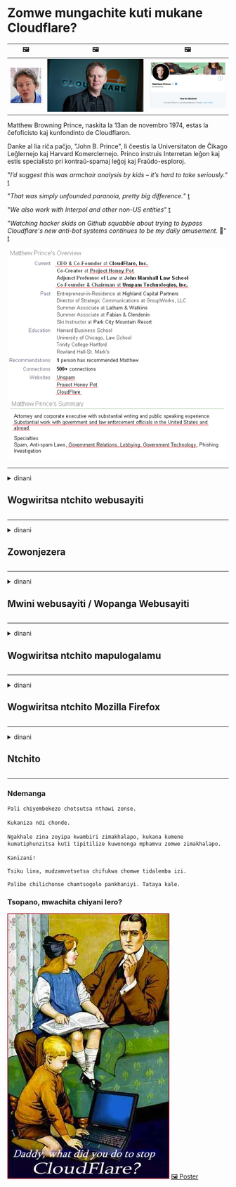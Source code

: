 # Zomwe mungachite kuti mukane Cloudflare?

| 🖼 | 🖼 | 🖼 |
| --- | --- | --- |
| ![](../image/matthew_prince_teen.jpg) | ![](../image/matthew_prince.jpg) | ![](../image/blockedbymatthewprince.jpg) |


Matthew Browning Prince, naskita la 13an de novembro 1974, estas la ĉefoficisto kaj kunfondinto de Cloudflaron.

Danke al lia riĉa paĉjo, "John B. Prince", li ĉeestis la Universitaton de Ĉikago Leĝlernejo kaj Harvard Komerclernejo.
Princo instruis Interretan leĝon kaj estis specialisto pri kontraŭ-spamaj leĝoj kaj Fraŭdo-esploroj.


"*I’d suggest this was armchair analysis by kids – it’s hard to take seriously.*" [t](https://www.theguardian.com/technology/2015/nov/19/cloudflare-accused-by-anonymous-helping-isis)

"*That was simply unfounded paranoia, pretty big difference.*"  [t](https://twitter.com/xxdesmus/status/992757936123359233)

"*We also work with Interpol and other non-US entities*" [t](https://twitter.com/eastdakota/status/1203028504184360960)

"*Watching hacker skids on Github squabble about trying to bypass Cloudflare's new anti-bot systems continues to be my daily amusement.* 🍿" [t](https://twitter.com/eastdakota/status/1273277839102656515)


![](../image/whoismp.jpg)

---


<details>
<summary>dinani

## Wogwiritsa ntchito webusayiti
</summary>


- Ngati tsamba lomwe mumakonda likugwiritsa ntchito Cloudflare, auzeni kuti asagwiritse ntchito Cloudflare.
  - Kulira pazama TV monga Facebook, Reddit, Twitter kapena Mastodon sizimapanga kusiyana kulikonse. [Zochita ndizokulirapo kuposa ma hashtag.](https://twitter.com/phyzonloop/status/1274132092490862594)
  - Yesetsani kulumikizana ndi mwini webusayiti ngati mukufuna kuti mukhale othandiza.

[Cloudflare adati](https://github.com/Eloston/ungoogled-chromium/issues/783):
```
Tikukulimbikitsani kuti mulumikizane ndi oyang'anira pazantchito kapena masamba omwe mungakumane nawo ndikugawana zomwe mwakumana nazo.
```

[Ngati simunapemphe izi, mwini webusayiti sakudziwa vuto ili.](../PEOPLE.md)

![](../image/liberapay.jpg)

[Chitsanzo chabwino](https://counterpartytalk.org/t/turn-off-cloudflare-on-counterparty-co-plz/164/5).<br>
Muli ndi vuto? [Kwezani mawu anu tsopano.](https://github.com/maraoz/maraoz.github.io/issues/1) Chitsanzo pansipa.

```
Mukungothandiza kuwunika kwamakampani ndikuwunika kwambiri.
http://crimeflare.eu.org
```

```
Tsamba lanu lili mumunda wachinsinsi wa CloudFlare.
http://crimeflare.eu.org
```

- Tengani nthawi kuti muwerenge zinsinsi zachinsinsi patsamba lanu.
  - ngati webusaitiyi ili kumbuyo kwa Cloudflare kapena webusaitiyi ikugwiritsa ntchito ntchito yolumikizidwa ku Cloudflare.

Iyenera kufotokoza kuti "Cloudflare" ndi chiyani, ndikupempha chilolezo kuti mugawane deta yanu ndi Cloudflare. Kulephera kutero kudzapangitsa kuphwanya kukhulupirirana ndipo tsamba lomwe mukufunalo liyenera kupewedwa.

[Chitsanzo chovomerezeka chachinsinsi ndi pano](https://archive.is/bDlTz) ("Subprocessors" > "Entity Name")

```
Ndinawerenga mfundo zanu zachinsinsi ndipo sindinapeze mawu oti Cloudflare.
Ndikukana kugawana nanu deta mukapitiliza kupereka data yanga ku Cloudflare.
http://crimeflare.eu.org
```

Ichi ndi chitsanzo cha mfundo zazinsinsi zomwe zilibe mawu oti Cloudflare.
[Liberland Jobs](https://archive.is/daKIr) [privacy policy](https://docsend.com/view/feiwyte):

![](../image/cfwontobey.jpg)

Cloudflare ali ndi mfundo zawo zachinsinsi.
[Cloudflare amakonda anthu ogonana.](https://www.reddit.com/r/GamerGhazi/comments/2s64fe/be_wary_reporting_to_cloudflare/)

Nachi chitsanzo chabwino cha fomu yolembetsera tsamba lanu.
AFAIK, zero tsamba lochita izi. Kodi mudzawakhulupirira?

```
Mwa kuwonekera "Lowani XYZ", mukuvomereza mawu athu ogwirira ntchito ndi mawu achinsinsi.
Mumavomerezanso kugawana deta yanu ndi Cloudflare komanso kuvomerezana ndi chinsinsi cha cloudflare.
Ngati Cloudflare atulutsa zambiri zanu kapena sangakuloleni kuti mulumikizane ndi maseva athu, siolakwa kwathu. [*]

[ Lowani ] [ Sindikuvomereza ]
```
[*] [PEOPLE.md](../PEOPLE.md)


- Yesetsani kugwiritsa ntchito ntchito yawo. Kumbukirani kuti mukuyang'aniridwa ndi Cloudflare.
  - ["I'm in your TLS, sniffin' your passworz"](../image/iminurtls.jpg)

- Sakani tsamba lina. Pali njira zina ndi mwayi pa intaneti!

- Onetsetsani anzanu kuti azigwiritsa ntchito Tor tsiku lililonse.
  - Kusadziwika kuyenera kukhala muyezo wa intaneti yotseguka!
  - [Dziwani kuti polojekiti ya Tor sakonda ntchitoyi.](../HISTORY.md)

</details>

------

<details>
<summary>dinani

## Zowonjezera
</summary>

- Ngati msakatuli wanu ndi Firefox, Tor Browser, kapena Ungoogled Chromium gwiritsani chimodzi mwazowonjezera pansipa.
  - Ngati mukufuna kuwonjezera zowonjezera zatsopano funsani za izo poyamba.


| Dzina | Mapulogalamu | Thandizo | Ikhoza Kutseka | Mungadziwitse | Chrome |
| -------- | -------- | -------- | -------- | -------- | -------- |
| [Bloku Cloudflaron MITM-Atakon](../subfiles/addon/bcma.md) | #Addon | [ ? ](http://crimeflare.eu.org/) | **Inde**     | **Inde**     |  **Inde** |
| [Ĉu ligoj estas vundeblaj al MITM-atako?](../subfiles/addon/ismm.md) | #Addon | [ ? ](http://crimeflare.eu.org/) | Ayi     | **Inde**     |  **Inde** |
| [Ĉu ĉi tiuj ligoj blokos Tor-uzanton?](../subfiles/addon/isat.md) | #Addon | [ ? ](http://crimeflare.eu.org/) | Ayi     | **Inde**     |  **Inde** |
| [Block Cloudflare MITM Attack](https://trac.torproject.org/projects/tor/attachment/ticket/24351/block_cloudflare_mitm_attack-1.0.14.1-an%2Bfx.xpi)<br>[**DELETED BY TOR PROJECT**](../HISTORY.md) | nullius | [ ? ](../tool/block_cloudflare_mitm_fx), [Link](http://crimeflare.eu.org/) | **Inde**     | **Inde**     |  Ayi |
| [TPRB](http://sw.nnpaefp7pkadbxxkhz2agtbv2a4g5sgo2fbmv3i7czaua354334uqqad.onion/) | Sw | [ ? ](http://sw.nnpaefp7pkadbxxkhz2agtbv2a4g5sgo2fbmv3i7czaua354334uqqad.onion/) | **Inde**     | **Inde**     |  Ayi |
| [Detect Cloudflare](https://addons.mozilla.org/en-US/firefox/addon/detect-cloudflare/) | Frank Otto | [ ? ](https://github.com/traktofon/cf-detect) | Ayi     | **Inde**     |  Ayi |
| [True Sight](https://addons.mozilla.org/en-US/firefox/addon/detect-cloudflare-plus/) | claustromaniac | [ ? ](https://github.com/claustromaniac/detect-cloudflare-plus) | Ayi     | **Inde**     |  Ayi |
| [Which Cloudflare datacenter am I visiting?](https://addons.mozilla.org/en-US/firefox/addon/cf-pop/) | 依云 | [ ? ](https://github.com/lilydjwg/cf-pop) | Ayi     | **Inde**     |  Ayi |


- "Decentraleyes" amatha kuyimitsa kulumikizana ndi "CDNJS (Cloudflare)".
  - Zimalepheretsa zopempha zambiri kuti zisafike pamanetiweki, ndipo imathandizira mafayilo am'deralo kuti masamba asasweke.
  - Wolemba mapulogalamuyo anayankha: "[very concerning indeed](https://github.com/Synzvato/decentraleyes/issues/236#issuecomment-352049501)", "[widespread usage severely centralizes the web](https://github.com/Synzvato/decentraleyes/issues/251#issuecomment-366752049)"

- [Muthanso kuchotsa kapena kusakhulupilira satifiketi ya Cloudflare ku satifiketi yanu (CA).](https://www.ssl.com/how-to/remove-root-certificate-firefox/)

</details>

------

<details>
<summary>dinani

## Mwini webusayiti / Wopanga Webusayiti
</summary>


![](../image/word_cloudflarefree.jpg)

- Musagwiritse ntchito Cloudflare solution, Period.
  - Mutha kuchita bwino kuposa pamenepo, sichoncho? [Umu ndi momwe mungachotsere zolembetsa za Cloudflare, mapulani, madomeni, kapena maakaunti.](https://support.cloudflare.com/hc/en-us/articles/200167776-Removing-subscriptions-plans-domains-or-accounts)

| 🖼 | 🖼 |
| --- | --- |
| ![](../image/htmlalertcloudflare.jpg) | ![](../image/htmlalertcloudflare2.jpg) |

- Mukufuna makasitomala ambiri? Mukudziwa choti muchite. Malangizo ndi "pamwambapa".
  - [Moni, mudalemba kuti "Timatenga chinsinsi chanu mozama" koma ndidapeza "Zolakwitsa 403 Proxy Yoletsedwa Osadziwika Osaloledwa".](https://it.slashdot.org/story/19/02/19/0033255/stop-saying-we-take-your-privacy-and-security-seriously) Chifukwa chiyani muletsa Tor Or VPN? Ndipo bwanji mukutseka maimelo osakhalitsa?

![](../image/anonexist.jpg)

- Kugwiritsa ntchito Cloudflare kumakulitsa mwayi wotuluka. Alendo sangathe kulowa patsamba lanu ngati seva yanu ili pansi kapena Cloudflare ili pansi.
  - [Kodi mukuganiza kuti Cloudflare sanapiteko?](https://www.ibtimes.com/cloudflare-down-not-working-sites-producing-504-gateway-timeout-errors-2618008) [Another](https://twitter.com/Jedduff/status/1097875615997399040) [sample](https://twitter.com/search?f=tweets&vertical=default&q=Cloudflare%20is%20having%20problems). [Need more](../PEOPLE.md)?

![](../image/cloudflareinternalerror.jpg)

- Kugwiritsa ntchito Cloudflare kuti tikuthandizireni "API service" yanu, "software update server" kapena "RSS feed" kungavulaze kasitomala wanu. Makasitomala adakuyimbirani nati "Sindingagwiritsenso ntchito API yanu", ndipo simudziwa zomwe zikuchitika. Cloudflare ikhoza kulepheretsa kasitomala wanu mwakachetechete. Kodi mukuganiza kuti zili bwino?
  - Pali makasitomala ambiri owerenga RSS komanso RSS owerenga pa intaneti. Chifukwa chiyani mukufalitsa RSS feed ngati simukuloleza anthu kuti azilembetsa?

![](../image/rssfeedovercf.jpg)

- Kodi mukufuna setifiketi ya HTTPS? Gwiritsani ntchito "Tiyeni Encrypt" kapena ingogulani kuchokera ku kampani ya CA.

- Kodi mukufuna seva ya DNS? Kodi simungathe kukhazikitsa seva yanu? Nanga bwanji za iwo: [Hurricane Electric Free DNS](https://dns.he.net/), [Dyn.com](https://dyn.com/dns/), [1984 Hosting](https://www.1984hosting.com/), [Afraid.Org (Admin chotsani akaunti yanu ngati mugwiritsa ntchito TOR)](https://freedns.afraid.org/)
  - [Alternativoj al DNS](../subfiles/alternative/domaindns.md)

- Mukuyang'ana kuchititsa kuchititsa? Zaulere zokha? Nanga bwanji za iwo: [Onion Service](http://vww6ybal4bd7szmgncyruucpgfkqahzddi37ktceo3ah7ngmcopnpyyd.onion/en/security/network-security/tor/onionservices-best-practices), [Free Web Hosting Area](https://freewha.com/), [Autistici/Inventati Web Site Hosting](https://www.autinv5q6en4gpf4.onion/services/website), [Github Pages](https://pages.github.com/), [Surge](https://surge.sh/)
  - [Njira zina ku Cloudflare](../subfiles/alternative/cloudflare.md)

- Mukugwiritsa ntchito "cloudflare-ipfs.com"? [Kodi mukudziwa Cloudflare IPFS ndiyabwino?](../PEOPLE.md)

- Ikani Web Application Firewall monga OWASP ndi Fail2Ban pa seva yanu ndikuyikonza bwino.
  - Kuletsa Tor si yankho. Osalanga aliyense chifukwa chogwiritsa ntchito zoipa ochepa.

- Apatutsenso kapena aletse ogwiritsa "Cloudflare Warp" kuti asafike patsamba lanu. Ndipo perekani chifukwa ngati mungathe.

> Mndandanda wa IP: "[Mitundu ya IP yapano ya Cloudflare](cloudflare_inc/)"

> A: Ingowatseka

```
server {
...
deny 173.245.48.0/20;
deny 103.21.244.0/22;
deny 103.22.200.0/22;
deny 103.31.4.0/22;
deny 141.101.64.0/18;
deny 108.162.192.0/18;
deny 190.93.240.0/20;
deny 188.114.96.0/20;
deny 197.234.240.0/22;
deny 198.41.128.0/17;
deny 162.158.0.0/15;
deny 104.16.0.0/12;
deny 172.64.0.0/13;
deny 131.0.72.0/22;
deny 2400:cb00::/32;
deny 2606:4700::/32;
deny 2803:f800::/32;
deny 2405:b500::/32;
deny 2405:8100::/32;
deny 2a06:98c0::/29;
deny 2c0f:f248::/32;
...
}
```

> B: Yendetsani ku tsamba lochenjeza

```
http {
...
geo $iscf {
default 0;
173.245.48.0/20 1;
103.21.244.0/22 1;
103.22.200.0/22 1;
103.31.4.0/22 1;
141.101.64.0/18 1;
108.162.192.0/18 1;
190.93.240.0/20 1;
188.114.96.0/20 1;
197.234.240.0/22 1;
198.41.128.0/17 1;
162.158.0.0/15 1;
104.16.0.0/12 1;
172.64.0.0/13 1;
131.0.72.0/22 1;
2400:cb00::/32 1;
2606:4700::/32 1;
2803:f800::/32 1;
2405:b500::/32 1;
2405:8100::/32 1;
2a06:98c0::/29 1;
2c0f:f248::/32 1;
}
...
}

server {
...
if ($iscf) {rewrite ^ https://example.com/cfwsorry.php;}
...
}

<?php
header('HTTP/1.1 406 Not Acceptable');
echo <<<CLOUDFLARED
Thank you for visiting ourwebsite.com!<br />
We are sorry, but we can't serve you because your connection is being intercepted by Cloudflare.<br />
Please read http://crimeflare.eu.org for more information.<br />
CLOUDFLARED;
die();
```

- Khazikitsani Tor Onion Service kapena I2P ikulimbikitsani ngati mumakhulupirira zaufulu ndikulandila anthu osadziwika.

- Funsani upangiri kwa anzanu ena a Clearnet / Tor ndikupanga anzanu osadziwika!

</details>

------

<details>
<summary>dinani

## Wogwiritsa ntchito mapulogalamu
</summary>


- Discord ikugwiritsa ntchito CloudFlare. Njira zina? Mpofunika [**Briar** (Android)](https://f-droid.org/en/packages/org.briarproject.briar.android/), [Ricochet (PC)](https://ricochet.im/), [Tox + Tor (Android/PC)](https://tox.chat/download.html)
  - Briar imaphatikizaponso Tor daemon kotero simuyenera kukhazikitsa Orbot.
  - Opanga Qwtch, Open Zachinsinsi, achotsa projekiti ya stop_cloudflare kuchokera ku ntchito yawo ya git popanda kuzindikira.

- Ngati mugwiritsa ntchito Debian GNU / Linux, kapena chilichonse chochokera, lembetsani: [bug #831835](https://bugs.debian.org/cgi-bin/bugreport.cgi?bug=831835). Ndipo ngati mungathe, thandizani kutsimikizira chigambacho, ndipo thandizani wosamalira kuti afike pamapeto pake ngati ayenera kuvomerezedwa.

- Nthawi zonse mumalangiza asakatuli awa.

| Dzina | Mapulogalamu | Thandizo | Ndemanga |
| -------- | -------- | -------- | -------- |
| [Ungoogled-Chromium](https://ungoogled-software.github.io/ungoogled-chromium-binaries/) | Eloston | [ ? ](https://github.com/Eloston/ungoogled-chromium) | PC (Win, Mac, Linux)  _!Tor_ |
| [Bromite](https://www.bromite.org/fdroid) | Bromite | [ ? ](https://github.com/bromite/bromite/issues) | Android  _!Tor_ |
| [Tor Browser](https://www.torproject.org/download/) | Tor Project | [ ? ](https://support.torproject.org/) | PC (Win, Mac, Linux)  _Tor_|
| [Tor Browser Android](https://www.torproject.org/download/) | Tor Project | [ ? ](https://support.torproject.org/) | Android  _Tor_|
| [Onion Browser](https://itunes.apple.com/us/app/onion-browser/id519296448?mt=8) | Mike Tigas | [ ? ](https://github.com/OnionBrowser/OnionBrowser/issues) | Apple iOS  _Tor_|
| [GNU/Icecat](https://www.gnu.org/software/gnuzilla/) | GNU | [ ? ](https://www.gnu.org/software/gnuzilla/) | PC (Linux) |
| [IceCatMobile](https://f-droid.org/en/packages/org.gnu.icecat/) | GNU | [ ? ](https://lists.gnu.org/mailman/listinfo/bug-gnuzilla) | Android |
| [Iridium Browser](https://iridiumbrowser.de/about/) | Iridium | [ ? ](https://github.com/iridium-browser/iridium-browser/) | PC (Win, Mac, Linux, OpenBSD) |


Zinsinsi zina zamapulogalamu ena ndizopanda ungwiro. Izi sizitanthauza kuti Tor browser ndi "yangwiro".
Palibe 100% otetezeka kapena 100% achinsinsi pa intaneti komanso ukadaulo.

- Simukufuna kugwiritsa ntchito Tor? Mutha kugwiritsa ntchito msakatuli aliyense ndi Tor daemon.
  - [Dziwani kuti polojekiti ya Tor sakonda izi.](https://support.torproject.org/tbb/tbb-9/) Gwiritsani ntchito msakatuli wa Tor ngati mungathe kutero.
- [Momwe mungagwiritsire ntchito Chromium ndi Tor](../subfiles/chromium_tor.md)


Tiyeni tikambirane zachinsinsi cha mapulogalamu ena.

- [Ngati mukufunikiradi kugwiritsa ntchito Firefox, sankhani "Firefox ESR".](https://www.mozilla.org/en-US/firefox/organizations/)
  - [Firefox - Spyware Watchdog](https://spyware.neocities.org/articles/firefox.html)
  - [Firefox imakana kuyankhula kwaulere, imaletsa kuyankhula kwaulere](https://web.archive.org/web/20200423010026/https://reclaimthenet.org/firefox-rejects-free-speech-bans-free-speech-commenting-plugin-dissenter-from-its-extensions-gallery/)
  - ["Mavoti otsika 100+. Zikuwoneka ngati kufunsa kampani yamapulogalamu kuti isunge ... mapulogalamu akuchulukirachulukira masiku ano."](https://old.reddit.com/r/firefox/comments/gutdiw/weve_got_work_to_do_the_mozilla_blog/fslbbb6/)
  - [Uh, bwanji Firefox ikundiwonetsa maulalo omwe amathandizira mu URL yanga?](https://www.reddit.com/r/firefox/comments/jybx2w/uh_why_is_firefox_showing_me_sponsored_links_in/)
  - [Mozilla - Mdyerekezi Wokhala M'thupi](https://digdeeper.neocities.org/ghost/mozilla.html)

- [Kumbukirani, Mozilla ikugwiritsa ntchito Cloudflare service.](https://www.robtex.com/dns-lookup/www.mozilla.org) [Akugwiritsanso ntchito Cloudflare's DNS service pazogulitsa zawo.](https://www.theregister.co.uk/2018/03/21/mozilla_testing_dns_encryption/)

- [Mozilla idakana tikiti iyi.](https://bugzilla.mozilla.org/show_bug.cgi?id=1426618)

- [Firefox Focus ndi nthabwala.](https://github.com/mozilla-mobile/focus-android/issues/1743) [Adalonjeza kuti azimitsa telemetry koma adasintha.](https://github.com/mozilla-mobile/focus-android/issues/4210)

- [Wopanga mapulogalamu a PaleMoon / Basilisk amakonda Cloudflare.](https://github.com/mozilla-mobile/focus-android/issues/1743#issuecomment-345993097)
  - [Pale Moon's Archive Server idasokoneza ndikufalitsa pulogalamu yaumbanda kwa Miyezi 18](https://www.reddit.com/r/privacytoolsIO/comments/cc808y/pale_moons_archive_server_hacked_and_spread/)
  - Amadanso ogwiritsa ntchito a Tor - "[Lolani kuti likhale loipa kwa Tor. Ndikuganiza kuti masamba ambiri akuyenera kukhala odana ndi Tor poganizira za nkhanza zake.](https://github.com/yacy/yacy_search_server/issues/314#issuecomment-565932097)"

- [Waterfox ali ndi vuto lalikulu "lam'nyumba"](https://spyware.neocities.org/articles/waterfox.html)

- [Google Chrome ndi mapulogalamu aukazitape.](https://www.gnu.org/proprietary/malware-google.en.html)
  - [Google imayika mbiri ya zochita zanu.](https://spyware.neocities.org/articles/chrome.html)

- [SRWare Iron amapanga mafoni ambiri kulumikizana kunyumba.](https://spyware.neocities.org/articles/iron.html) Ikugwirizananso ndi madomeni a google.

- [Omasulira Olimba Mtima Otsatira a Facebook / Twitter.](https://www.bleepingcomputer.com/news/security/facebook-twitter-trackers-whitelisted-by-brave-browser/)
  - [Nazi zina.](https://spyware.neocities.org/articles/brave.html)
  - [binance Othandizana ID](https://twitter.com/cryptonator1337/status/1269594587716374528)

- [Microsoft Edge imalola Facebook kuyendetsa Flash code kuseri kwa ogwiritsa ntchito.](https://www.zdnet.com/article/microsoft-edge-lets-facebook-run-flash-code-behind-users-backs/)

- [Vivaldi salemekeza chinsinsi chanu.](https://spyware.neocities.org/articles/vivaldi.html)

- [Mulingo waukazitape wa Opera: Wapamwamba Kwambiri](https://spyware.neocities.org/articles/opera.html)

- Apple iOS: [Simuyenera kugwiritsa ntchito iOS konse, makamaka chifukwa ndi pulogalamu yaumbanda.](https://www.gnu.org/proprietary/malware-apple.html)

Chifukwa chake timalimbikitsa pamwambapa tebulo lokha. Palibe china.

</details>

------

<details>
<summary>dinani

## Wogwiritsa ntchito Mozilla Firefox
</summary>


- "Firefox Nightly" idzatumiza zidziwitso zolakwika pamasamba a Mozilla popanda njira yotulukamo.
  - [Ma seva a Mozilla akuwomba Cloudflare](https://www.digwebinterface.com/?hostnames=www.mozilla.org%0D%0Amozilla.cloudflare-dns.com&type=&ns=resolver&useresolver=8.8.4.4&nameservers=)

- Ndikotheka kuletsa Firefox kulumikizana ndi ma seva a Mozilla.
  - [Ndondomeko ya ma tempuleti a Mozilla](https://github.com/mozilla/policy-templates/blob/master/README.md)
  - Kumbukirani kuti chinyengo ichi chitha kusiya kugwira ntchito m'mbuyomu chifukwa a Mozilla amakonda kudziyeretsa okha.
  - Gwiritsani ntchito firewall ndi DNS fyuluta kuti muwalepheretse kwathunthu.

"`/distribution/policies.json`"

>     "WebsiteFilter": {
> 		"Block": [
> 		"*://*.mozilla.com/*",
> 		"*://*.mozilla.net/*",
> 		"*://*.mozilla.org/*",
> 		"*://webcompat.com/*",
> 		"*://*.firefox.com/*",
> 		"*://*.thunderbird.net/*",
> 		"*://*.cloudflare.com/*"
> 		]
>     },


- ~~Nenani za cholakwika pa tracker ya mozilla, kuwauza kuti asagwiritse ntchito Cloudflare.~~ Panali lipoti la bug pa bugzilla. Anthu ambiri adayika nkhawa zawo, komabe kachilomboko kanabisika ndi admin mu 2018.

- Mutha kuletsa DoH mu Firefox.
  - [Sinthani wothandizila wa DNS wa firefox](../subfiles/change-firefox-dns.md)

![](../image/firefoxdns.jpg)

- [Ngati mukufuna kugwiritsa ntchito omwe si ISP DNS, ganizirani kugwiritsa ntchito ntchito ya OpenNIC Tier2 DNS kapena ntchito iliyonse yomwe si Cloudflare DNS.](https://wiki.opennic.org/start)
![](../image/opennic.jpg)
  - Dulani Cloudflare ndi DNS. [Crimeflare DNS](../subfiles/service/publicdns.md)

- Mutha kugwiritsa ntchito Tor ngati DNS resolutionver. [Ngati simuli katswiri wa Tor, funsani funso apa.](https://tor.stackexchange.com/)

> **Bwanji?**
> 1. Tsitsani Tor ndikuyiyika pa kompyuta yanu.
> 2. Onjezani mzerewu ku fayilo "torrc".
> DNSPort 127.0.0.1:53
> 3. Yambitsaninso Tor.
> 4. Ikani seva ya DNS pamakompyuta anu kukhala "127.0.0.1".

</details>

------

<details>
<summary>dinani

## Ntchito
</summary>


- Uzani ena okuzungulirani za kuwopsa kwa Cloudflare.

- [Thandizani kukonza malowa.](http://crimeflare.eu.org)
  - Mndandanda wonsewo, zotsutsana ndi izi komanso tsatanetsatane.

- [Lembani ndikudziwitsa pagulu pomwe zinthu sizili bwino ndi Cloudflare (ndi makampani ena ofanana), onetsetsani kuti mwatchula malo awa mukamachita izi](http://crimeflare.eu.org) :)

- Pezani anthu ambiri ogwiritsa ntchito Tor mwachisawawa kuti athe kuwona intaneti kuchokera kumadera osiyanasiyana padziko lapansi.

- Yambitsani magulu, muma media media komanso meatspace, yopatulira kumasula dziko ku Cloudflare.

- Poyenera, yolumikizani ndi magulu awa pamalo awa - awa akhoza kukhala malo ogwirira ntchito limodzi ngati magulu.

- [Yambitsani khola lomwe lingapereke njira yopanda tanthauzo ku Cloudflare.](../subfiles/alternative/cloudflare.md)

- Tiuzeni za njira zina zilizonse zomwe zingathandize kuti titeteze Cloudflare.

- Ngati ndinu kasitomala wa Cloudflare, ikani zosankha zanu zachinsinsi, ndikuwayembekezera kuti aziwaphwanya.
  - [Kenako abweretseni milandu yotsutsana ndi sipamu / zachinsinsi.](https://twitter.com/thexpaw/status/1108424723233419264)

- Ngati muli ku United States of America ndipo tsamba lawebusayiti ndi banki kapena akauntanti, yesetsani kubweretsa zovuta zalamulo pansi pa Gramm-Leach-Bliley Act, kapena aku America omwe ali ndi DIsabilities Act ndikutiwuzani za kutalika kwanu .

- Ngati webusaitiyi ndi tsamba la boma, yesetsani kubweretsa zovuta zamalamulo pansi pa Kusintha Koyamba kwa Constitution ya US.

- Ngati ndinu nzika ya EU, lemberani tsambalo kuti mutumize zambiri zanu pansi pa General Data Protection Regulation. Akakana kukupatsani chidziwitso chanu, kuphwanya lamulo.

- Kwa makampani omwe amati amapereka ntchito patsamba lawo amayesa kunena kuti ndi "zotsatsa zabodza" kumabungwe oteteza ogula ndi BBB. Webusayiti ya Cloudflare imatumizidwa ndi ma seva a Cloudflare.

- [A ITU akuwonetsa ku US kuti Cloudflare yayamba kukhala yayikulu mokwanira kuti malamulo oletsa kutsutsana athe kuzunzidwa.](https://www.itu.int/en/ITU-T/Workshops-and-Seminars/20181218/Documents/Geoff_Huston_Presentation.pdf)

- Ndizotheka kuti mtundu wa GNU GPL 4 utha kuphatikizira njira yoletsa kusungira kachidindo koyambira pantchito yotere, yomwe ikufuna mapulogalamu onse a GPLv4 komanso pambuyo pake omwe nambala yoyambira ipezeke kudzera pa sing'anga lomwe silisala ogwiritsa ntchito a Tor.

- [Se vi uzas Mastodon bonvolu sekvi la konton Mitigator](../subfiles/service/altlink.md).

</details>

------

### Ndemanga

```
Pali chiyembekezo chotsutsa nthawi zonse.

Kukaniza ndi chonde.

Ngakhale zina zoyipa kwambiri zimakhalapo, kukana kumene kumatiphunzitsa kuti tipitilize kuwononga mphamvu zomwe zimakhalapo.

Kanizani!
```

```
Tsiku lina, mudzamvetsetsa chifukwa chomwe tidalemba izi.
```

```
Palibe chilichonse chamtsogolo pankhaniyi. Tataya kale.
```

### Tsopano, mwachita chiyani lero?


![](../image/stopcf.jpg) [🖼 Poster](../image/poster/README.md)
